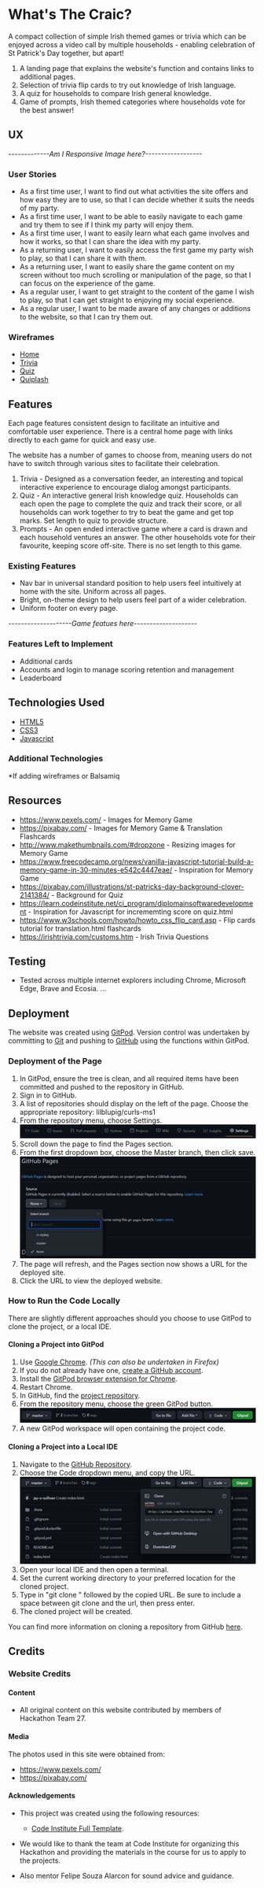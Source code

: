 # What's The Craic?

A compact collection of simple Irish themed games or trivia which can be enjoyed across a video call by multiple households - enabling celebration of St Patrick's Day together, but apart!

1. A landing page that explains the website's function and contains links to additional pages. 
1. Selection of trivia flip cards to try out knowledge of Irish language.
2. A quiz for households to compare Irish general knowledge.
3. Game of prompts, Irish themed categories where households vote for the best answer!

## UX

*-------------Am I Responsive Image here?------------------*

### User Stories
* As a first time user, I want to find out what activities the site offers and how easy they are to use, so that I can decide whether it suits the needs of my party.
* As a first time user, I want to be able to easily navigate to each game and try them to see if I think my party will enjoy them.
* As a first time user, I want to easily learn what each game involves and how it works, so that I can share the idea with my party.
* As a returning user, I want to easily access the first game my party wish to play, so that I can share it with them.
* As a returning user, I want to easily share the game content on my screen without too much scrolling or manipulation of the page, so that I can focus on the experience of the game.
* As a regular user, I want to get straight to the content of the game I wish to play, so that I can get straight to enjoying my social experience.
* As a regular user, I want to be made aware of any changes or additions to the website, so that I can try them out.

### Wireframes
* [Home](#)
* [Trivia](#)
* [Quiz](#)
* [Quiplash](#)

## Features
Each page features consistent design to facilitate an intuitive and comfortable user experience.  There is a central home page with links directly to each game for quick and easy use.

The website has a number of games to choose from, meaning users do not have to switch through various sites to facilitate their celebration.
1. Trivia - Designed as a conversation feeder, an interesting and topical interactive experience to encourage dialog amongst participants.
2. Quiz - An interactive general Irish knowledge quiz.  Households can each open the page to complete the quiz and track their score, or all households can work together to try to beat the game and get top marks.  Set length to quiz to provide structure.
3. Prompts - An open ended interactive game where a card is drawn and each household ventures an answer.  The other households vote for their favourite, keeping score off-site.  There is no set length to this game.

### Existing Features
* Nav bar in universal standard position to help users feel intuitively at home with the site.  Uniform across all pages.
* Bright, on-theme design to help users feel part of a wider celebration.
* Uniform footer on every page.

*--------------------Game featues here--------------------*

### Features Left to Implement
* Additional cards
* Accounts and login to manage scoring retention and management
* Leaderboard

## Technologies Used
* [HTML5](https://en.wikipedia.org/wiki/HTML5)
* [CSS3](https://www.w3.org/TR/2001/WD-css3-roadmap-20010523/)
* [Javascript](https://www.javascript.com/)

### Additional Technologies
*If adding wireframes or Balsamiq

## Resources
* https://www.pexels.com/ - Images for Memory Game
* https://pixabay.com/ - Images for Memory Game & Translation Flashcards
* http://www.makethumbnails.com/#dropzone - Resizing images for Memory Game
* https://www.freecodecamp.org/news/vanilla-javascript-tutorial-build-a-memory-game-in-30-minutes-e542c4447eae/ - Inspiration for Memory Game
* https://pixabay.com/illustrations/st-patricks-day-background-clover-2141384/ - Background for Quiz 
* https://learn.codeinstitute.net/ci_program/diplomainsoftwaredevelopment - Inspiration for Javascript for incrememting score on quiz.html
* https://www.w3schools.com/howto/howto_css_flip_card.asp - Flip cards tutorial for translation.html flashcards
* https://irishtrivia.com/customs.htm - Irish Trivia Questions
## Testing
* Tested across multiple internet explorers including Chrome, Microsoft Edge, Brave and Ecosia.
...

## Deployment
The website was created using [GitPod](https://www.gitpod.io/). Version control was undertaken by committing to [Git](https://git-scm.com/) and pushing to [GitHub](https://github.com/) using the functions within GitPod.

### Deployment of the Page
1. In GitPod, ensure the tree is clean, and all required items have been committed and pushed to the repository in GitHub.
2. Sign in to GitHub.
3. A list of repositories should display on the left of the page. Choose the appropriate repository: lilblupig/curls-ms1
4. From the repository menu, choose Settings.
![GitHub menu snip](assets/images/deploy-1.png)
5. Scroll down the page to find the Pages section.
6. From the first dropdown box, choose the Master branch, then click save.
![GitHub Pages snip](assets/images/deploy-2.png)
7. The page will refresh, and the Pages section now shows a URL for the deployed site.
8. Click the URL to view the deployed website.

### How to Run the Code Locally
There are slightly different approaches should you choose to use GitPod to clone the project, or a local IDE.

#### Cloning a Project into GitPod
1. Use [Google Chrome](https://www.google.com/intl/en_uk/chrome/). *(This can also be undertaken in Firefox)*
2. If you do not already have one, [create a GitHub account](https://github.com/join).
3. Install the [GitPod browser extension for Chrome](https://chrome.google.com/webstore/detail/gitpod-dev-environments-i/dodmmooeoklaejobgleioelladacbeki).
4. Restart Chrome.
5. In GitHub, find the [project repository](https://github.com/March-Hackathon-Team-27/Hackathon-Project-canRename-).
6. From the repository menu, choose the green GitPod button.
![GitPod button snip](assets/images/deploy-3.png)
7. A new GitPod workspace will open containing the project code.

#### Cloning a Project into a Local IDE
1. Navigate to the [GitHub Repository](https://github.com/March-Hackathon-Team-27/Hackathon-Project-canRename-).
2. Choose the Code dropdown menu, and copy the URL.
![GitHub code download snip](assets/images/deploy-4.png)
3. Open your local IDE and then open a terminal.
4. Set the current working directory to your preferred location for the cloned project.
5. Type in "git clone " followed by the copied URL. Be sure to include a space between git clone and the url, then press enter.
6. The cloned project will be created.

You can find more information on cloning a repository from GitHub [here](https://docs.github.com/en/github/creating-cloning-and-archiving-repositories/cloning-a-repository).

## Credits

### Website Credits

#### Content
* All original content on this website contributed by members of Hackathon Team 27. 

#### Media
The photos used in this site were obtained from:
* https://www.pexels.com/
* https://pixabay.com/


#### Acknowledgements
* This project was created using the following resources:
  * [Code Institute Full Template](https://github.com/Code-Institute-Org/gitpod-full-template).

* We would like to thank the team at Code Institute for organizing this Hackathon and providing the materials in the course for us to apply to the projects.
* Also mentor Felipe Souza Alarcon for sound advice and guidance. 

